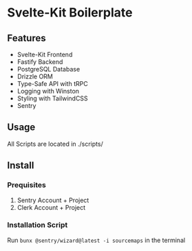 # Svelte-Kit Boilerplate

## Features

-  Svelte-Kit Frontend
-  Fastify Backend
-  PostgreSQL Database
-  Drizzle ORM
-  Type-Safe API with tRPC
-  Logging with Winston
-  Styling with TailwindCSS
-  Sentry

## Usage

All Scripts are located in ./scripts/

## Install

### Prequisites

1. Sentry Account + Project
2. Clerk Account + Project

### Installation Script

Run `bunx @sentry/wizard@latest -i sourcemaps` in the terminal
